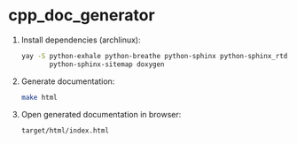 # cpp_doc_generator

1. Install dependencies (archlinux):
   ```sh
   yay -S python-exhale python-breathe python-sphinx python-sphinx_rtd_theme \
          python-sphinx-sitemap doxygen
   ```
2. Generate documentation:
   ```sh
   make html
   ```
3. Open generated documentation in browser:
   ```text
   target/html/index.html
   ```

